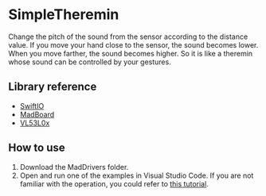 # SimpleTheremin

Change the pitch of the sound from the sensor according to the distance value. If you move your hand close to the sensor, the sound becomes lower. When you move farther, the sound becomes higher. So it is like a theremin whose sound can be controlled by your gestures.

## Library reference

* [SwiftIO](https://github.com/madmachineio/SwiftIO)
* [MadBoard](https://github.com/madmachineio/MadBoards)
* [VL53L0x](https://github.com/madmachineio/MadDrivers/tree/main/Sources/VL53L0x/VL53L0x.swift)

## How to use

1. Download the MadDrivers folder.
2. Open and run one of the examples in Visual Studio Code. If you are not familiar with the operation, you could refer to [this tutorial](https://docs.madmachine.io/overview/advanced/run-example).
 